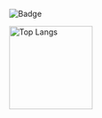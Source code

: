 ![Badge](https://cp-logo.vercel.app/atcoder/n000r111)

<p align="left"> 
  <img alt="Top Langs" height="150px" src="https://github-readme-stats.vercel.app/api/top-langs/?username=Kimoto-Norihiro&layout=compact&show_icons=true" />
</p>
